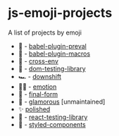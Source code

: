 # js-emoji-projects
A list of projects by emoji

- 🐣 - [babel-plugin-preval](https://github.com/kentcdodds/babel-plugin-preval)
- 🎣 - [babel-plugin-macros](https://github.com/kentcdodds/babel-plugin-macros)
- 🔀 - [cross-env](https://github.com/kentcdodds/cross-env)
- 🐙 - [dom-testing-library](https://github.com/kentcdodds/dom-testing-library)
- 🏎️ - [downshift](https://github.com/paypal/downshift)
- 👩‍🎤 - [emotion](https://github.com/emotion-js/emotion)
- 🏁 - [final-form](https://github.com/final-form/final-form)
- 💄 - [glamorous](https://github.com/paypal/glamorous) [unmaintained]
- ✨ [polished](https://github.com/styled-components/polished)
- 🐐 - [react-testing-library](https://github.com/kentcdodds/react-testing-library)
- 💅 - [styled-components](http://styled-components.com/)  
